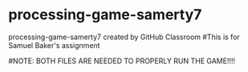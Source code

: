 # processing-game-samerty7
processing-game-samerty7 created by GitHub Classroom
#This is for Samuel Baker's assignment

#NOTE: BOTH FILES ARE NEEDED TO PROPERLY RUN THE GAME!!!!

